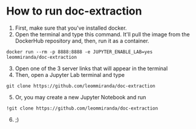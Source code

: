 # How to run doc-extraction
1. First, make sure that you've installed docker.
2. Open the terminal and type this command. It'll pull the image from the DockerHub repository and, then, run it as a container. 
```
docker run --rm -p 8888:8888 -e JUPYTER_ENABLE_LAB=yes leommiranda/doc-extraction
```
3. Open one of the 3 server links that will appear in the terminal
4. Then, open a Jupyter Lab terminal and type
```
git clone https://github.com/leommiranda/doc-extraction
```
5. Or, you may create a new Jupyter Notebook and run
```
!git clone https://github.com/leommiranda/doc-extraction
```
6. ;)
